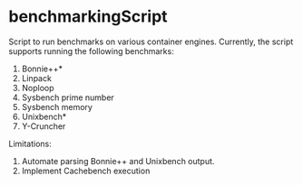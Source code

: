 # benchmarkingScript
Script to run benchmarks on various container engines. Currently, the script supports running the following benchmarks:
1. Bonnie++*
2. Linpack
3. Noploop
4. Sysbench prime number
5. Sysbench memory
5. Unixbench*
6. Y-Cruncher

Limitations:
1. Automate parsing Bonnie++ and Unixbench output.
2. Implement Cachebench execution